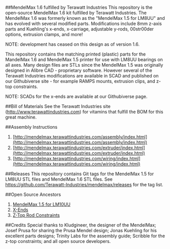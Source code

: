 ##MendelMax 1.6 fulfilled by Terawatt Industries
This repository is the open-source MendelMax 1.6 kit fulfilled by Terawatt Industries.  The MendelMax 1.6 was formerly known as the "MendelMax 1.5 for LM8UU" and has evolved with several modified parts.  Modifications include 8mm z-axis parts and Kuehling's x-ends, x-carriage, adjustable y-rods, 00str00der options, extrusion clamps, and more!

NOTE:  development has ceased on this design as of version 1.6.

This repository contains the matching printed (plastic) parts for the MandelMax 1.6 and MendelMax 1.5 printer for use with LM8UU bearings on all axes.  Many design files are STLs since the MendelMax 1.5 was originally designed in Alibre CAD - proprietary software.  However several of the Terawatt Industries modifications are available in SCAD and published on our Githubiverse site - for example RAMPS mounts, extrusion clips, and z-top constraints.

NOTE:  SCADs for the x-ends are available at our Githubiverse page.

##Bill of Materials
See the Terawatt Industries site (http://www.terawattindustries.com) for vitamins that fulfill the BOM for this great machine.

##Assembly Instructions
1. [http://mendelmax.terawattindustries.com/assembly/index.html](http://mendelmax.terawattindustries.com/assembly/index.html)
1. [http://mendelmax.terawattindustries.com/extruder/index.html](http://mendelmax.terawattindustries.com/extruder/index.html)
1. [http://mendelmax.terawattindustries.com/wiring/index.html](http://mendelmax.terawattindustries.com/wiring/index.html)

##Releases
This repository contains Git tags for the MendelMax 1.5 for LM8UU STL files and MendelMax 1.6 STL files.  See https://github.com/Terawatt-Industries/mendelmax/releases for the tag list.

##Open Source Ancestors
1. [MendelMax 1.5 for LM10UU](http://www.thingiverse.com/thing:20355)
1. [X-Ends](http://www.thingiverse.com/thing:18384)
1. [Z-Top Rod Constraints](http://www.thingiverse.com/thing:9864)

##Credits
Special thanks to Kludgineer, the designer of the MendelMax; Josef Prusa for sharing the Prusa Mendel design; Jonas Kuehling for his excellent parts designs; Trinity Labs for the assembly guide; Scribble for the z-top constraints; and all open source developers.
